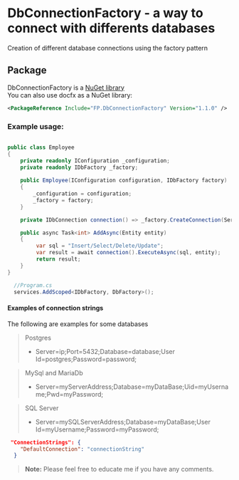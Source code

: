 # DbConnectionFactory - a way to connect with differents databases

Creation of different database connections using the factory pattern

## Package

DbConnectionFactory is a [NuGet library](https://www.nuget.org/packages/FP.DbConnectionFactory "DbConnection Factory package")  
You can also use docfx as a NuGet library:
```xml
<PackageReference Include="FP.DbConnectionFactory" Version="1.1.0" />
```

### Example usage:
```csharp

public class Employee
{
    private readonly IConfiguration _configuration;
    private readonly IDbFactory _factory;
    
    public Employee(IConfiguration configuration, IDbFactory factory)
    {
        _configuration = configuration;
        _factory = factory;
    }

    private IDbConnection connection() => _factory.CreateConnection(ServerType.PostgreSQL, _configuration).GetConnection();

    public async Task<int> AddAsync(Entity entity)
    {
         var sql = "Insert/Select/Delete/Update";
         var result = await connection().ExecuteAsync(sql, entity);
         return result;
    }
}
```
```csharp
  //Program.cs
  services.AddScoped<IDbFactory, DbFactory>();
```


#### Examples of connection strings

The following are examples for some databases

> Postgres
> - Server=ip;Port=5432;Database=database;User Id=postgres;Password=password;  

> MySql and MariaDb
> - Server=myServerAddress;Database=myDataBase;Uid=myUsername;Pwd=myPassword;

> SQL Server
> - Server=mySQLServerAddress;Database=myDataBase;User Id=myUsername;Password=myPassword;

```json
 "ConnectionStrings": {
    "DefaultConnection": "connectionString"
  }
```


> **Note:** Please feel free to educate me if you have any comments.


